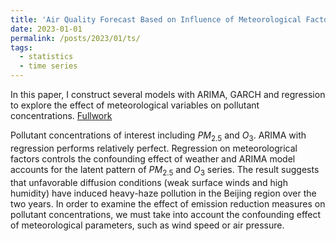 ```yaml
---
title: 'Air Quality Forecast Based on Influence of Meteorological Factors '
date: 2023-01-01
permalink: /posts/2023/01/ts/
tags:
  - statistics
  - time series
---
```

In this paper, I construct several models with ARIMA, GARCH and regression to explore the effect of meteorological variables on pollutant concentrations. [Fullwork](https://laurenqu.github.io/files/AirQuality.pdf)

Pollutant concentrations of interest including $PM_{2.5}$ and $O_3$. ARIMA with regression performs relatively perfect. Regression on meteorologrical factors controls the confounding effect of weather and ARIMA model accounts for the latent pattern of $PM_{2.5}$ and $O_3$ series. 
The result suggests that unfavorable diffusion conditions (weak surface winds and high humidity) have induced heavy-haze pollution in the Beijing region over the two years. In order to examine the effect of emission reduction measures on pollutant concentrations, we must take into account the confounding effect of meteorological parameters, such as wind speed or air pressure. 
